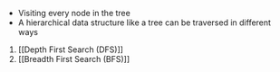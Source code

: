 - Visiting every node in the tree
- A hierarchical data structure like a tree can be traversed in different ways
1. [[Depth First Search (DFS)]]
2. [[Breadth First Search (BFS)]]
